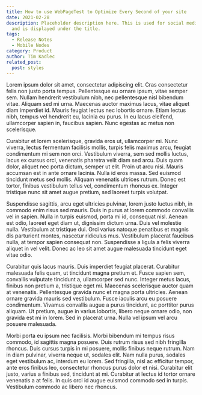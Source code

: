 ```yaml
---
title: How to use WebPageTest to Optimize Every Second of your site
date: 2021-02-28
description: Placeholder description here. This is used for social media tags
  and is displayed under the title.
tags:
  - Release Notes
  - Mobile Nodes
category: Product
author: Tim Kadlec
related_post:
  post: styles
---
```


Lorem ipsum dolor sit amet, consectetur adipiscing elit. Cras consectetur felis non justo porta tempus. Pellentesque eu ornare ipsum, vitae semper sem. Nullam hendrerit vestibulum nibh, nec pellentesque nisl bibendum vitae. Aliquam sed mi urna. Maecenas auctor maximus lacus, vitae aliquet diam imperdiet id. Mauris feugiat lectus nec lobortis ornare. Etiam lectus nibh, tempus vel hendrerit eu, lacinia eu purus. In eu lacus eleifend, ullamcorper sapien in, faucibus sapien. Nunc egestas ac metus non scelerisque.

Curabitur et lorem scelerisque, gravida eros ut, ullamcorper mi. Nunc viverra, lectus fermentum facilisis mollis, turpis felis maximus arcu, feugiat condimentum mi sem non orci. Vestibulum viverra, sem sed mollis luctus, lacus ex cursus orci, venenatis pharetra velit diam sed arcu. Duis quam dolor, aliquet nec porta dictum, semper ut elit. Proin ut arcu nisi. Mauris accumsan est in ante ornare lacinia. Nulla id eros massa. Sed euismod tincidunt metus sed mollis. Aliquam venenatis ultrices rutrum. Donec est tortor, finibus vestibulum tellus vel, condimentum rhoncus ex. Integer tristique nunc sit amet augue pretium, sed laoreet turpis volutpat.

Suspendisse sagittis, arcu eget ultricies pulvinar, lorem justo luctus nibh, in commodo enim risus sed mauris. Duis in purus at lorem commodo convallis vel in sapien. Nulla in turpis euismod, porta mi id, consequat nisl. Aenean est odio, laoreet eget diam ut, dignissim dictum urna. Duis vel molestie nulla. Vestibulum at tristique dui. Orci varius natoque penatibus et magnis dis parturient montes, nascetur ridiculus mus. Vestibulum placerat faucibus nulla, at tempor sapien consequat non. Suspendisse a ligula a felis viverra aliquet in vel velit. Donec ac leo sit amet augue malesuada tincidunt eget vitae odio.

Curabitur quis lacus mauris. Duis imperdiet feugiat placerat. Curabitur malesuada felis quam, ut tincidunt magna pretium et. Fusce sapien sem, convallis vulputate tincidunt a, ullamcorper sed nunc. Integer metus lacus, finibus non pretium a, tristique eget mi. Maecenas scelerisque auctor quam at venenatis. Pellentesque gravida nunc et magna porta ultricies. Aenean ornare gravida mauris sed vestibulum. Fusce iaculis arcu eu posuere condimentum. Vivamus convallis augue a purus tincidunt, ac porttitor purus aliquam. Ut pretium, augue in varius lobortis, libero neque ornare odio, non gravida est mi in lorem. Sed in placerat urna. Nulla vel ipsum vel arcu posuere malesuada.

Morbi porta eu ipsum nec facilisis. Morbi bibendum mi tempus risus commodo, id sagittis magna posuere. Duis rutrum risus sed nibh fringilla rhoncus. Duis cursus turpis in mi posuere, mollis finibus neque rutrum. Nam in diam pulvinar, viverra neque ut, sodales elit. Nam nulla purus, sodales eget vestibulum ac, interdum eu lorem. Sed fringilla, nisl ac efficitur tempor, ante eros finibus leo, consectetur rhoncus purus dolor et nisi. Curabitur elit justo, varius a finibus sed, tincidunt at mi. Curabitur at lectus id tortor ornare venenatis a at felis. In quis orci id augue euismod commodo sed in turpis. Vestibulum commodo ac libero nec rhoncus.
